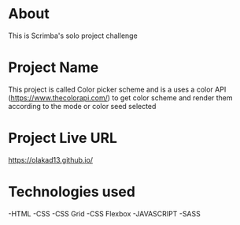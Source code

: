 # About
This is Scrimba's solo project challenge 

# Project Name

This project is called Color picker scheme and is a uses a color API (https://www.thecolorapi.com/) 
to get color scheme and render them according to the mode or color seed selected 

# Project Live URL

https://olakad13.github.io/

# Technologies used
-HTML
-CSS
-CSS Grid
-CSS Flexbox
-JAVASCRIPT
-SASS
